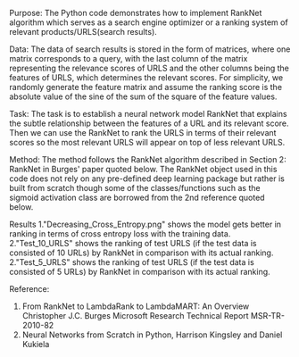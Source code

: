 Purpose:
The Python code demonstrates how to implement RankNet algorithm which serves as a search engine optimizer or a ranking system of relevant products/URLS(search results).

Data:
The data of search results is stored in the form of matrices, where one matrix corresponds to a query,
with the last column of the matrix representing the relevance scores of URLS
and the other columns being the features of URLS, which determines the relevant scores.
For simplicity, we randomly generate the feature matrix and
assume the ranking score is the absolute value of the sine of the sum of the square of the feature values.

Task:
The task is to establish a neural network model RankNet that explains the subtle
relationship between the features of a URL and its relevant score.
Then we can use the RankNet to rank the URLS in terms of their relevant scores
so the most relevant URLS will appear on top of less relevant URLS.

Method:
The method follows the RankNet algorithm described in Section 2: RankNet in Burges' paper
quoted below.
The RankNet object used in this code does not rely on
any pre-defined deep learning package but rather is built from scratch
though some of the classes/functions
such as the sigmoid activation class are borrowed from the 2nd reference quoted below.

Results
1."Decreasing_Cross_Entropy.png" shows the model gets better in ranking in terms of cross entropy loss with the training data.
2."Test_10_URLS" shows the ranking of test URLS (if the test data is consisted of 10 URLs) by RankNet in comparison with its actual ranking.
2."Test_5_URLS" shows the ranking of test URLS (if the test data is consisted of 5 URLs) by RankNet in comparison with its actual ranking.

Reference:
1. From RankNet to LambdaRank to LambdaMART: An Overview
Christopher J.C. Burges
Microsoft Research Technical Report MSR-TR-2010-82
2. Neural Networks from Scratch in Python, Harrison Kingsley and Daniel Kukiela


